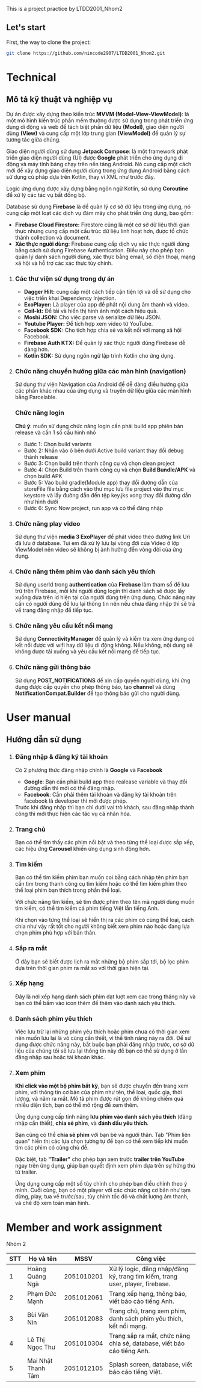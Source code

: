 This is a project practice by LTDD2001_Nhom2

## Let's start

First, the way to clone the project:
```bash
git clone https://github.com/nincode2907/LTDD2001_Nhom2.git
```

# Technical
<h2>Mô tả kỹ thuật và nghiệp vụ</h2>
<p>Dự án được xây dựng theo kiến trúc <strong>MVVM (Model-View-ViewModel)</strong>: là một mô hình kiến trúc phần mềm thường được sử dụng trong phát triển ứng dụng di động và web để tách biệt phần dữ liệu <strong>(Model)</strong>, giao diện người dùng <strong>(View)</strong> và cung cấp một lớp trung gian <strong>(ViewModel)</strong> để quản lý sự tương tác giữa chúng.</p>
<p>Giao diện người dùng sử dụng <strong>Jetpack Compose</strong>: là một framework phát triển giao diện người dùng (UI) được <strong>Google</strong> phát triển cho ứng dụng di động và máy tính bảng chạy trên nền tảng Android. Nó cung cấp một cách mới để xây dựng giao diện người dùng trong ứng dụng Android bằng cách sử dụng cú pháp dựa trên Kotlin, thay vì XML như trước đây.</p>
<p>Logic ứng dụng được xây dựng bằng ngôn ngữ Kotlin, sử dụng <strong>Coroutine</strong> để xử lý các tác vụ bất đồng bộ.</p>
<p>Database sử dụng <strong>Firebase</strong> là để quản lý cơ sở dữ liệu trong ứng dụng, nó cung cấp một loạt các dịch vụ đám mây cho phát triển ứng dụng, bao gồm:</p>
<ul>
  <li><strong>Firebase Cloud Firestore:</strong> Firestore cũng là một cơ sở dữ liệu thời gian thực nhưng cung cấp một cấu trúc dữ liệu linh hoạt hơn, được tổ chức thành collection và document.</li>
  <li><strong>Xác thực người dùng:</strong> Firebase cung cấp dịch vụ xác thực người dùng bằng cách sử dụng Firebase Authentication. Điều này cho phép bạn quản lý danh sách người dùng, xác thực bằng email, số điện thoại, mạng xã hội và hỗ trợ các xác thực tùy chỉnh.</li>
</ul>
<ol>
  <li>
    <h3>Các thư viện sử dụng trong dự án</h3>
    <ul>
      <li>
        <strong>Dagger Hilt:</strong> cung cấp một cách tiếp cận tiện lợi và dễ
        sử dụng cho việc triển khai Dependency Injection.
      </li>
      <li>
        <strong>ExoPlayer:</strong> Là player của app để phát nội dung âm thanh
        và video.
      </li>
      <li>
        <strong>Coil-kt:</strong> Để tải và hiển thị hình ảnh một cách hiệu quả.
      </li>
      <li>
        <strong>Moshi JSON:</strong> Cho việc parse và serialize dữ liệu JSON.
      </li>
      <li>
        <strong>Youtube Player:</strong> Để tích hợp xem video từ YouTube.
      </li>
      <li>
        <strong>Facebook SDK:</strong> Cho tích hợp chia sẻ và kết nối với mạng
        xã hội Facebook.
      </li>
      <li>
        <strong>Firebase Auth KTX:</strong> Để quản lý xác thực người dùng
        Firebase dễ dàng hơn.
      </li>
      <li>
        <strong>Kotlin SDK:</strong> Sử dụng ngôn ngữ lập trình Kotlin cho ứng
        dụng.
      </li>
    </ul>
  </li>
  <li>
    <h3>Chức năng chuyển hướng giữa các màn hình (navigation)</h3>
    <p>
      Sử dụng thư viện Navigation của Android để dễ dàng điều hướng giữa các
      phần khác nhau của ứng dụng và truyền dữ liệu giữa các màn hình bằng
      Parcelable.
    </p>
    <h3>Chức năng login</h3>
    <p>
      <strong>Chú ý</strong>: muốn sử dụng chức năng login cần phải build app
      phiên bản release và cần 1 số cấu hình nhỏ
    </p>
    <ul>
      <li>Bước 1: Chọn build variants</li>
      <li>
        Bước 2: Nhấn vào ô bên dưới Active build variant thay đổi debug thành
        release
      </li>
      <li>Bước 3: Chọn build trên thanh công cụ và chọn clean project</li>
      <li>
        Bước 4: Chọn Build trên thanh công cụ và chọn
        <strong>Build Bundle/APK</strong> và chọn build APK
      </li>
      <li>
        Bước 5: Vào build gradle(Module app) thay đổi đường dẫn của storeFile
        file bằng cách vào thư mục lưu file project vào thư mục keystore và lấy
        đường dẫn đến tệp key.jks xong thay đổi đường dẫn như hình dưới
      </li>
      <li>Bước 6: Sync Now project, run app và có thể đăng nhập</li>
    </ul>
  </li>
  <li>
    <h3>Chức năng play video</h3>
    <p>
      Sử dụng thư viện <strong>media 3 ExoPlayer</strong> để phát video theo
      đường link Uri đã lưu ở database. Tụi em đã xử lý lưu lại vòng đời của
      Video ở lớp ViewModel nên video sẽ không bị ảnh hưởng đến vòng đời của ứng
      dụng.
    </p>
  </li>
  <li>
    <h3>Chức năng thêm phim vào danh sách yêu thích</h3>
    <p>
      Sử dụng userId trong <strong>authentication</strong> của
      <strong>Firebase</strong> làm tham số để lưu trữ trên Firebase, mỗi khi
      người dùng login thì danh sách sẽ được lấy xuống dựa trên id hiện tại của
      người dùng trên ứng dụng. Chức năng này cần có người dùng để lưu lại thông
      tin nên nếu chưa đăng nhập thì sẽ trả về trang đăng nhập để tiếp tục.
    </p>
  </li>
  <li>
    <h3>Chức năng yêu cầu kết nối mạng</h3>
    <p>
      Sử dụng <strong>ConnectivityManager</strong> để quản lý và kiểm tra xem
      ứng dụng có kết nối được với wifi hay dữ liệu di động không. Nếu không,
      nội dung sẽ không được tải xuống và yêu cầu kết nối mạng để tiếp tục.
    </p>
  </li>
  <li>
    <h3>Chức năng gửi thông báo</h3>
    <p>
      Sử dụng <strong>POST_NOTIFICATIONS</strong> để xin cấp quyền người dùng,
      khi ứng dụng được cấp quyền cho phép thông báo, tạo
      <strong>channel</strong> và dùng
      <strong>NotificationCompat.Builder</strong> để tạo thông báo gửi cho người
      dùng.
    </p>
  </li>
</ol>

# User manual
<h2>Hướng dẫn sử dụng</h2>
  <ol>
    <li>
        <h3>Đăng nhập & đăng ký tài khoản</h3>
        <p>
            Có 2 phương thức đăng nhập chính là <strong>Google</strong> và <strong>Facebook</strong>
            <ul>
                <li>
                    <strong>Google</strong>: Bạn cần phải build app theo realease variable và thay đổi đường dẫn thì mới có thể đăng nhập.
                </li>
                <li>
                    <strong>Facebook</strong>: Cần phải thêm tài khoản và đăng ký tài khoản trên facebook là developer thì mới được phép.
                </li>
            </ul>
            Trước khi đăng nhập thì bạn chỉ dưới vai trò khách, sau đăng nhập thành công thì mới thực hiện các tác vụ cá nhân hóa.
        </p>
    </li>
    <li>
        <h3>Trang chủ</h3>
        <p>Bạn có thể tìm thấy các phim nổi bật và theo từng thể loại được sắp xếp, các hiệu ứng <strong>Carousel</strong> khiến ứng dụng sinh động hơn.</p>
    </li>
    <li>
        <h3>Tìm kiếm</h3>
        <p>Bạn có thể tìm kiếm phim bạn muốn coi bằng cách nhập tên phim bạn cần tìm trong thanh công cụ tìm kiếm hoặc có thể tìm kiếm phim theo thể loại phim bạn thích trong phần thể loại.</p>
        <p>Với chức năng tìm kiếm, sẽ tìm được phim theo tên mà người dùng muốn tìm kiếm, có thể tìm kiếm cả phim tiếng Việt lẫn tiếng Anh.</p>
        <p>Khi chọn vào từng thể loại sẽ hiển thị ra các phim có cùng thể loại, cách chia như vậy rất tốt cho người không biết xem phim nào hoặc đang lựa chọn phim phù hợp với bản thân.</p>
    </li>
    <li>
        <h3>Sắp ra mắt</h3>
        <p>Ở đây bạn sẽ biết được lịch ra mắt những bộ phim sắp tới, bộ lọc phim dựa trên thời gian phim ra mắt so với thời gian hiện tại.</p>
    </li>
    <li>
        <h3>Xếp hạng</h3>
        <p>Đây là nơi xếp hạng danh sách phim đạt lượt xem cao trong tháng này và bạn có thể bấm vào icon thêm để thêm vào danh sách yêu thích.</p>
    </li>
    <li>
        <h3>Danh sách phim yêu thích</h3>
        <p>Việc lưu trữ lại những phim yêu thích hoặc phim chưa có thời gian xem nên muốn lưu lại là vô cùng cần thiết, vì thế tính năng này ra đời. Để sử dụng được chức năng này, bắt buộc bạn phải đăng nhập trước, cơ sở dữ liệu của chúng tôi sẽ lưu lại thông tin này để bạn có thể sử dụng ở lần đăng nhập sau hoặc tài khoản khác.</p>
    </li>
    <li>
        <h3>Xem phim</h3>
        <p><strong>Khi click vào một bộ phim bất kỳ</strong>, bạn sẽ được chuyển đến trang xem phim, với thông tin cơ bản của phim như tên, thể loại, quốc gia, thời lượng, và năm ra mắt. Mô tả phim được rút gọn để không chiếm quá nhiều diện tích, bạn có thể mở rộng để xem thêm.</p>
        <p>Ứng dụng cung cấp tính năng <strong>lưu phim vào danh sách yêu thích</strong> (đăng nhập cần thiết), <strong>chia sẻ phim</strong>, và <strong>đánh dấu yêu thích</strong>.</p>
        <p>Bạn cũng có thể <strong>chia sẻ phim</strong> với bạn bè và người thân. Tab "Phim liên quan" hiển thị các lựa chọn tương tự để bạn có thể xem tiếp khi muốn tìm các phim có cùng chủ đề.</p>
        <p>Đặc biệt, tab <strong>"Trailer"</strong> cho phép bạn xem trước <strong>trailer trên YouTube</strong> ngay trên ứng dụng, giúp bạn quyết định xem phim dựa trên sự hứng thú từ trailer.</p>
        <p>Ứng dụng cung cấp một số tùy chỉnh cho phép bạn điều chỉnh theo ý mình. Cuối cùng, bạn có một player với các chức năng cơ bản như tạm dừng, play, tua về trước/sau, tùy chỉnh tốc độ và chất lượng âm thanh, và chế độ xem toàn màn hình.</p>
    </li>
</ol>

# Member and work assignment
  Nhóm 2
  <table>
    <thead>
        <tr>
            <th>STT</th>
            <th>Họ và tên</th>
            <th>MSSV</th>
            <th>Công việc</th>
        </tr>
    </thead>
    <tbody>
        <tr>
            <td>1</td>
            <td>Hoàng Quảng Ngà</td>
            <td>2051010201</td>
            <td>Xử lý logic, đăng nhập/đăng ký, trang tìm kiếm, trang user, player, firebase.</td>
        </tr>
        <tr>
            <td>2</td>
            <td>Phạm Đức Mạnh</td>
            <td>2051012061</td>
            <td>Trang xếp hạng, thông báo, viết báo cáo tiếng Anh.</td>
        </tr>
        <tr>
            <td>3</td>
            <td>Bùi Văn Nin</td>
            <td>2051012083</td>
            <td>Trang chủ, trang xem phim, danh sách phim yêu thích, kết nối mạng.</td>
        </tr>
        <tr>
            <td>4</td>
            <td>Lê Thị Ngọc Thư</td>
            <td>2051010304</td>
            <td>Trang sắp ra mắt, chức năng chia sẻ, database, viết báo cáo tiếng Anh.</td>
        </tr>
        <tr>
            <td>5</td>
            <td>Mai Nhật Thanh Tâm</td>
            <td>2051012105</td>
            <td>Splash screen, database, viết báo cáo tiếng Việt.</td>
        </tr>
    </tbody>
</table>

